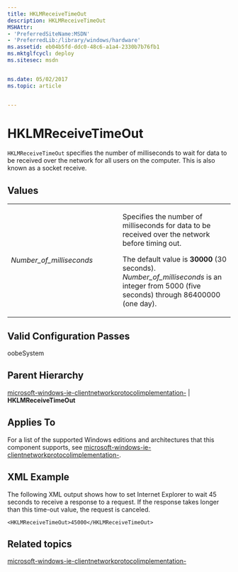 ```yaml
---
title: HKLMReceiveTimeOut
description: HKLMReceiveTimeOut
MSHAttr:
- 'PreferredSiteName:MSDN'
- 'PreferredLib:/library/windows/hardware'
ms.assetid: eb04b5fd-ddc0-48c6-a1a4-2330b7b76fb1
ms.mktglfcycl: deploy
ms.sitesec: msdn


ms.date: 05/02/2017
ms.topic: article


---
```


# HKLMReceiveTimeOut


`HKLMReceiveTimeOut` specifies the number of milliseconds to wait for data to be received over the network for all users on the computer. This is also known as a socket receive.

## Values


<table>
<colgroup>
<col width="50%" />
<col width="50%" />
</colgroup>
<tbody>
<tr class="odd">
<td><p><em>Number_of_milliseconds</em></p></td>
<td><p>Specifies the number of milliseconds for data to be received over the network before timing out.</p>
<p>The default value is <strong>30000</strong> (30 seconds). <em>Number_of_milliseconds</em> is an integer from 5000 (five seconds) through 86400000 (one day).</p></td>
</tr>
</tbody>
</table>

 

## Valid Configuration Passes


oobeSystem

## Parent Hierarchy


[microsoft-windows-ie-clientnetworkprotocolimplementation-](microsoft-windows-ie-clientnetworkprotocolimplementation.md) | **HKLMReceiveTimeOut**

## Applies To


For a list of the supported Windows editions and architectures that this component supports, see [microsoft-windows-ie-clientnetworkprotocolimplementation-](microsoft-windows-ie-clientnetworkprotocolimplementation.md).

## XML Example


The following XML output shows how to set Internet Explorer to wait 45 seconds to receive a response to a request. If the response takes longer than this time-out value, the request is canceled.

```
<HKLMReceiveTimeOut>45000</HKLMReceiveTimeOut>
```

## Related topics


[microsoft-windows-ie-clientnetworkprotocolimplementation-](microsoft-windows-ie-clientnetworkprotocolimplementation.md)

 

 







